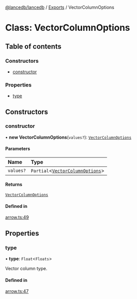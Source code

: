 [@lancedb/lancedb](../README.md) / [Exports](../modules.md) / VectorColumnOptions

# Class: VectorColumnOptions

## Table of contents

### Constructors

- [constructor](VectorColumnOptions.md#constructor)

### Properties

- [type](VectorColumnOptions.md#type)

## Constructors

### constructor

• **new VectorColumnOptions**(`values?`): [`VectorColumnOptions`](VectorColumnOptions.md)

#### Parameters

| Name | Type |
| :------ | :------ |
| `values?` | `Partial`\<[`VectorColumnOptions`](VectorColumnOptions.md)\> |

#### Returns

[`VectorColumnOptions`](VectorColumnOptions.md)

#### Defined in

[arrow.ts:49](https://github.com/lancedb/lancedb/blob/9d178c7/nodejs/lancedb/arrow.ts#L49)

## Properties

### type

• **type**: `Float`\<`Floats`\>

Vector column type.

#### Defined in

[arrow.ts:47](https://github.com/lancedb/lancedb/blob/9d178c7/nodejs/lancedb/arrow.ts#L47)
